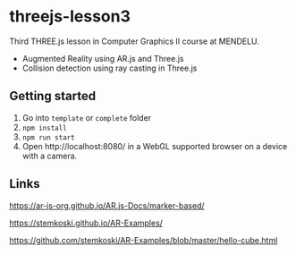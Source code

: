 # threejs-lesson3

Third THREE.js lesson in Computer Graphics II course at MENDELU.

- Augmented Reality using AR.js and Three.js
- Collision detection using ray casting in Three.js

## Getting started
1. Go into `template` or `complete` folder
2. `npm install`
3. `npm run start`
4. Open http://localhost:8080/ in a WebGL supported browser on a device with a camera.

## Links

https://ar-js-org.github.io/AR.js-Docs/marker-based/

https://stemkoski.github.io/AR-Examples/

https://github.com/stemkoski/AR-Examples/blob/master/hello-cube.html
